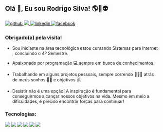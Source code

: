 ## Olá 👋, Eu sou Rodrigo Silva! 🌎🚀👽  
 
<a href="https://github.com/rodrigooosc" target="_blank">
<img src=https://img.shields.io/badge/github-%2324292e.svg?&style=for-the-badge&logo=github&logoColor=white alt=github style="margin-bottom: 5px;" />
</a>
<a href="" target="_blank">
<img src="https://img.shields.io/badge/Discord-5865F2?style=for-the-badge&logo=discord&logoColor=white" />
</a>
<a href="https://www.linkedin.com/in/rodrigo-silva-costa-bb933b144" target="_blank">
<img src=https://img.shields.io/badge/linkedin-%231E77B5.svg?&style=for-the-badge&logo=linkedin&logoColor=white alt=linkedin style="margin-bottom: 5px;" />
</a>
<a href="https://www.facebook.com/RodrigoSilvaCostadce" target="_blank">
<img src=https://img.shields.io/badge/facebook-%232E87FB.svg?&style=for-the-badge&logo=facebook&logoColor=white alt=facebook style="margin-bottom: 5px;" />
</a>


### Obrigado(a) pela visita!  
- Sou iniciante na área tecnológica estou cursando Sistemas para Internet , concluindo o 4º Semestre.

- Apaixonado por programação 💻 sempre em busca de conhecimentos.

- Trabalhando em alguns projetos pessoais, sempre correndo 🏃🏽‍♂️ atrás de meus sonhos 🐱‍🏍 e objetivos ✌.

- Desistir não é uma opção! A inspiração é fundamental para conseguirmos alcançar nossos objetivos na vida. Mesmo em meio a dificuldades, é preciso encontrar forças para          continuar!
 
### Tecnologias:
<div>
 <img src="https://img.shields.io/badge/HTML5-E34F26?style=for-the-badge&logo=html5&logoColor=white" />
 <img src="https://img.shields.io/badge/CSS3-1572B6?style=for-the-badge&logo=css3&logoColor=white" />
 <img src="https://img.shields.io/badge/JavaScript-323330?style=for-the-badge&logo=javascript&logoColor=F7DF1E" />
 <img src="https://img.shields.io/badge/C%23-239120?style=for-the-badge&logo=c-sharp&logoColor=white" />
 <img src="https://img.shields.io/badge/.NET-512BD4?style=for-the-badge&logo=dotnet&logoColor=white" />
 <img src="https://img.shields.io/badge/GIT-E44C30?style=for-the-badge&logo=git&logoColor=white" /> 
</div> 

 
